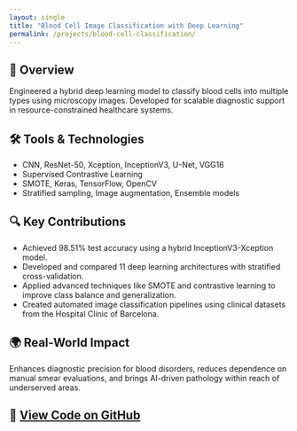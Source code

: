 ```yaml
---
layout: single
title: "Blood Cell Image Classification with Deep Learning"
permalink: /projects/blood-cell-classification/
---
```


## 🧠 Overview
Engineered a hybrid deep learning model to classify blood cells into multiple types using microscopy images. Developed for scalable diagnostic support in resource-constrained healthcare systems.

## 🛠️ Tools & Technologies
- CNN, ResNet-50, Xception, InceptionV3, U-Net, VGG16
- Supervised Contrastive Learning
- SMOTE, Keras, TensorFlow, OpenCV
- Stratified sampling, Image augmentation, Ensemble models

## 🔍 Key Contributions
- Achieved 98.51% test accuracy using a hybrid InceptionV3-Xception model.
- Developed and compared 11 deep learning architectures with stratified cross-validation.
- Applied advanced techniques like SMOTE and contrastive learning to improve class balance and generalization.
- Created automated image classification pipelines using clinical datasets from the Hospital Clinic of Barcelona.

## 🌍 Real-World Impact
Enhances diagnostic precision for blood disorders, reduces dependence on manual smear evaluations, and brings AI-driven pathology within reach of underserved areas.

## 🔗 [View Code on GitHub](https://github.com/sh1vb/Blood_Cell_Classifier)
